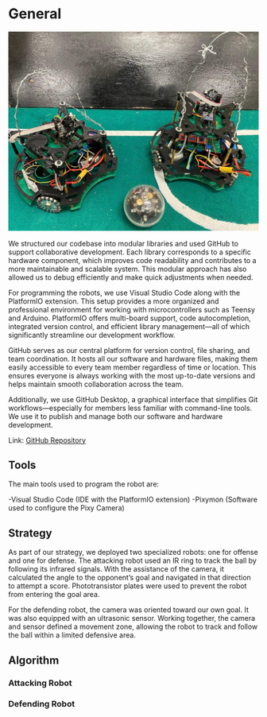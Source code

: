 # General

![foto](Horchata_jamaica.jpg)

We structured our codebase into modular libraries and used GitHub to support collaborative development. Each library corresponds to a specific hardware component, which improves code readability and contributes to a more maintainable and scalable system. This modular approach has also allowed us to debug efficiently and make quick adjustments when needed.

For programming the robots, we use Visual Studio Code along with the PlatformIO extension. This setup provides a more organized and professional environment for working with microcontrollers such as Teensy and Arduino. PlatformIO offers multi-board support, code autocompletion, integrated version control, and efficient library management—all of which significantly streamline our development workflow.

GitHub serves as our central platform for version control, file sharing, and team coordination. It hosts all our software and hardware files, making them easily accessible to every team member regardless of time or location. This ensures everyone is always working with the most up-to-date versions and helps maintain smooth collaboration across the team.

Additionally, we use GitHub Desktop, a graphical interface that simplifies Git workflows—especially for members less familiar with command-line tools. We use it to publish and manage both our software and hardware development.


Link: [GitHub Repository](https://github.com/RoBorregos/Soccer-Lightweight-2025.git)

## Tools

The main tools used to program the robot are:

-Visual Studio Code (IDE with the PlatformIO extension)
-Pixymon (Software used to configure the Pixy Camera)

## Strategy

As part of our strategy, we deployed two specialized robots: one for offense and one for defense.
The attacking robot used an IR ring to track the ball by following its infrared signals. With the assistance of the camera, it calculated the angle to the opponent’s goal and navigated in that direction to attempt a score. Phototransistor plates were used to prevent the robot from entering the goal area.

For the defending robot, the camera was oriented toward our own goal. It was also equipped with an ultrasonic sensor. Working together, the camera and sensor defined a movement zone, allowing the robot to track and follow the ball within a limited defensive area.

## Algorithm

### **Attacking Robot**


### **Defending Robot**